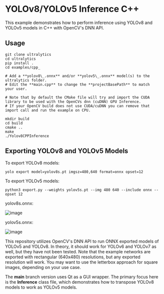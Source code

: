 # YOLOv8/YOLOv5 Inference C++

This example demonstrates how to perform inference using YOLOv8 and YOLOv5 models in C++ with OpenCV's DNN API.

## Usage

```commandline
git clone ultralytics
cd ultralytics
pip install .
cd examples/cpp_

# Add a **yolov8\_.onnx** and/or **yolov5\_.onnx** model(s) to the ultralytics folder.
# Edit the **main.cpp** to change the **projectBasePath** to match your user.

# Note that by default the CMake file will try and import the CUDA library to be used with the OpenCVs dnn (cuDNN) GPU Inference.
# If your OpenCV build does not use CUDA/cuDNN you can remove that import call and run the example on CPU.

mkdir build
cd build
cmake ..
make
./Yolov8CPPInference
```

## Exporting YOLOv8 and YOLOv5 Models

To export YOLOv8 models:

```commandline
yolo export model=yolov8s.pt imgsz=480,640 format=onnx opset=12
```

To export YOLOv5 models:

```commandline
python3 export.py --weights yolov5s.pt --img 480 640 --include onnx --opset 12
```

yolov8s.onnx:

![image](https://user-images.githubusercontent.com/40023722/217356132-a4cecf2e-2729-4acb-b80a-6559022d7707.png)

yolov5s.onnx:

![image](https://user-images.githubusercontent.com/40023722/217357005-07464492-d1da-42e3-98a7-fc753f87d5e6.png)

This repository utilizes OpenCV's DNN API to run ONNX exported models of YOLOv5 and YOLOv8. In theory, it should work for YOLOv6 and YOLOv7 as well, but they have not been tested. Note that the example networks are exported with rectangular (640x480) resolutions, but any exported resolution will work. You may want to use the letterbox approach for square images, depending on your use case.

The **main** branch version uses Qt as a GUI wrapper. The primary focus here is the **Inference** class file, which demonstrates how to transpose YOLOv8 models to work as YOLOv5 models.
